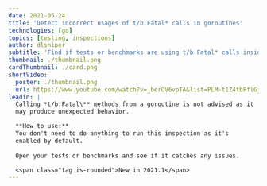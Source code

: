 ```yaml
---
date: 2021-05-24
title: 'Detect incorrect usages of t/b.Fatal* calls in goroutines'
technologies: [go]
topics: [testing, inspections]
author: dlsniper
subtitle: 'Find if tests or benchmarks are using t/b.Fatal* calls inside goroutines incorrectly'
thumbnail: ./thumbnail.png
cardThumbnail: ./card.png
shortVideo:
  poster: ./thumbnail.png
  url: https://www.youtube.com/watch?v=_berOV6vpTA&list=PLM-t1Z4tbFflGjn5Qzjjku5J7SX3p-nhY&index=3&t=0s
leadin: |
  Calling *t/b.Fatal\** methods from a goroutine is not advised as it
  may produce unexpected behavior.

  **How to use:**
  You don't need to do anything to run this inspection as it's
  enabled by default.
  
  Open your tests or benchmarks and see if it catches any issues.

  <span class="tag is-rounded">New in 2021.1</span>
---
```

